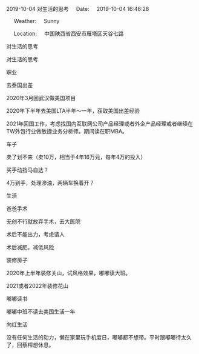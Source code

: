 2019-10-04 对生活的思考     Date:     2019-10-04 16:46:28

     Weather:     Sunny

     Location:     中国陕西省西安市雁塔区天谷七路

对生活的思考

对生活的思考

职业

去泰国出差

2020年3月回武汉做美国项目

2020年下半年去美国LTA半年～一年，获取美国出差经验

2021年回国工作，考虑找国内互联网公司产品经理或者外企产品经理或者继续在TW外包行业做敏捷业务分析师。期间读在职MBA。

车子

卖了划不来（卖10万，相当于4年16万元，每年4万的投入）

买手动挡马自达？

4万到手，处理渗油，两辆车换着开？

生活

爸爸手术

无创不行就放弃手术，去大医院

术后不能出力，考虑请人

术后减肥，减低风险

装修房子

2020年上半年装修关山，试风格效果，嘟嘟读大班。

2021或者2022年装修花山

嘟嘟读书

嘟嘟中班不读去美国生活一年

向红生活

没有任何生活的动力，懒在家里玩手机度日，嘟嘟都不想带。平时跟嘟嘟待太久了，回蔡榨想休息。
